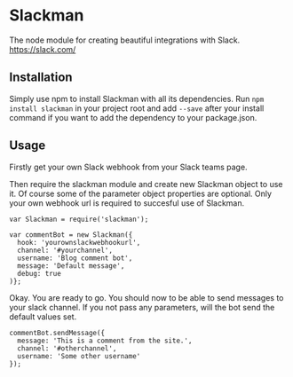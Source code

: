 # Slackman
The node module for creating beautiful integrations with Slack. https://slack.com/

## Installation
Simply use npm to install Slackman with all its dependencies. Run `npm install slackman` in your project root and add `--save` after your install command if you want to add the dependency to your package.json.

## Usage
Firstly get your own Slack webhook from your Slack teams page.

Then require the slackman module and create new Slackman object to use it. Of course some of the parameter object properties are optional. Only your own webhook url is required to succesful use of Slackman.

    var Slackman = require('slackman');

    var commentBot = new Slackman({
      hook: 'yourownslackwebhookurl',
      channel: '#yourchannel',
      username: 'Blog comment bot',
      message: 'Default message',
      debug: true
    )};

Okay. You are ready to go. You should now to be able to send messages to your slack channel. If you not pass any parameters, will the bot send the default values set.

    commentBot.sendMessage({
      message: 'This is a comment from the site.',
      channel: '#otherchannel',
      username: 'Some other username'
    });
    
